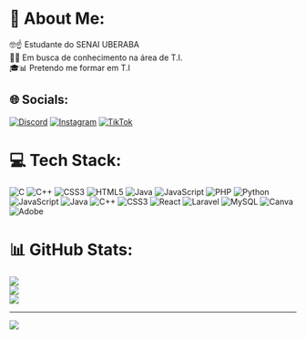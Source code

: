 # 💫 About Me:
🤓☝ Estudante do SENAI UBERABA<br>🦾🧠 Em busca de conhecimento na área de T.I.<br>🎓📊 Pretendo me formar em T.I


## 🌐 Socials:
[![Discord](https://img.shields.io/badge/Discord-%237289DA.svg?logo=discord&logoColor=white)](https://discord.gg/@NAEMATO) [![Instagram](https://img.shields.io/badge/Instagram-%23E4405F.svg?logo=Instagram&logoColor=white)](https://instagram.com/@gabrielsr08) [![TikTok](https://img.shields.io/badge/TikTok-%23000000.svg?logo=TikTok&logoColor=white)](https://tiktok.com/@@NAEMATO) 

# 💻 Tech Stack:
![C](https://img.shields.io/badge/c-%2300599C.svg?style=plastic&logo=c&logoColor=white) ![C++](https://img.shields.io/badge/c++-%2300599C.svg?style=plastic&logo=c%2B%2B&logoColor=white) ![CSS3](https://img.shields.io/badge/css3-%231572B6.svg?style=plastic&logo=css3&logoColor=white) ![HTML5](https://img.shields.io/badge/html5-%23E34F26.svg?style=plastic&logo=html5&logoColor=white) ![Java](https://img.shields.io/badge/java-%23ED8B00.svg?style=plastic&logo=openjdk&logoColor=white) ![JavaScript](https://img.shields.io/badge/javascript-%23323330.svg?style=plastic&logo=javascript&logoColor=%23F7DF1E) ![PHP](https://img.shields.io/badge/php-%23777BB4.svg?style=plastic&logo=php&logoColor=white) ![Python](https://img.shields.io/badge/python-3670A0?style=plastic&logo=python&logoColor=ffdd54) ![JavaScript](https://img.shields.io/badge/javascript-%23323330.svg?style=plastic&logo=javascript&logoColor=%23F7DF1E) ![Java](https://img.shields.io/badge/java-%23ED8B00.svg?style=plastic&logo=openjdk&logoColor=white) ![C++](https://img.shields.io/badge/c++-%2300599C.svg?style=plastic&logo=c%2B%2B&logoColor=white) ![CSS3](https://img.shields.io/badge/css3-%231572B6.svg?style=plastic&logo=css3&logoColor=white) ![React](https://img.shields.io/badge/react-%2320232a.svg?style=plastic&logo=react&logoColor=%2361DAFB) ![Laravel](https://img.shields.io/badge/laravel-%23FF2D20.svg?style=plastic&logo=laravel&logoColor=white) ![MySQL](https://img.shields.io/badge/mysql-4479A1.svg?style=plastic&logo=mysql&logoColor=white) ![Canva](https://img.shields.io/badge/Canva-%2300C4CC.svg?style=plastic&logo=Canva&logoColor=white) ![Adobe](https://img.shields.io/badge/adobe-%23FF0000.svg?style=plastic&logo=adobe&logoColor=white)
# 📊 GitHub Stats:
![](https://github-readme-stats.vercel.app/api?username=NAEzinn&theme=ocean_dark&hide_border=false&include_all_commits=false&count_private=false)<br/>
![](https://github-readme-streak-stats.herokuapp.com/?user=NAEzinn&theme=ocean_dark&hide_border=false)<br/>
![](https://github-readme-stats.vercel.app/api/top-langs/?username=NAEzinn&theme=ocean_dark&hide_border=false&include_all_commits=false&count_private=false&layout=compact)

---
[![](https://visitcount.itsvg.in/api?id=NAEzinn&icon=1&color=3)](https://visitcount.itsvg.in)

<!-- Proudly created with GPRM ( https://gprm.itsvg.in ) -->